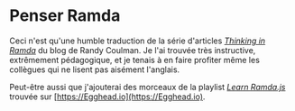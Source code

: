 # Penser Ramda

Ceci n'est qu'une humble traduction de la série d'articles [_Thinking in Ramda_](http://randycoulman.com/blog/categories/thinking-in-ramda/) du blog de Randy Coulman. Je l'ai trouvée très instructive, extrêmement pédagogique, et je tenais à en faire profiter même les collègues qui ne lisent pas aisément l'anglais.

Peut-être aussi que j'ajouterai des morceaux de la playlist [_Learn Ramda.js_](https://egghead.io/playlists/learn-ramda-js-ec318ad7) trouvée sur [https://Egghead.io](https://Egghead.io).

